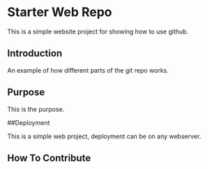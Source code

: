 # Starter Web Repo

This is a simple website project for showing how to use github.

## Introduction

An example of how different parts of the git repo works.

## Purpose

This is the purpose.

##Deployment

This is a simple web project, deployment can be on any webserver.

## How To Contribute
